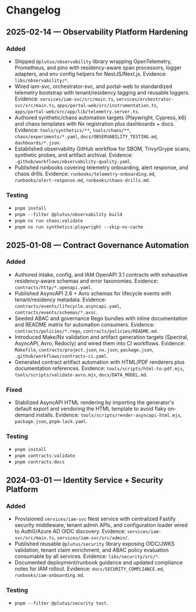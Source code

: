 # Changelog

## 2025-02-14 — Observability Platform Hardening

### Added

- Shipped `@plutus/observability` library wrapping OpenTelemetry, Prometheus, and pino with residency-aware span processors, logger adapters, and env config helpers for NestJS/Next.js. Evidence: `libs/observability/*`.
- Wired iam-svc, orchestrator-svc, and portal-web to standardized telemetry bootstrap with tenant/residency tagging and reusable loggers. Evidence: `services/iam-svc/src/main.ts`, `services/orchestrator-svc/src/main.ts`, `apps/portal-web/src/instrumentation.ts`, `apps/portal-web/src/app/lib/telemetry.server.ts`.
- Authored synthetic/chaos automation targets (Playwright, Cypress, k6) and chaos templates with Nx registration plus dashboards + docs. Evidence: `tools/synthetics/**`, `tools/chaos/**`, `chaos/experiments/*.yaml`, `docs/OBSERVABILITY_TESTING.md`, `dashboards/*.json`.
- Established observability GitHub workflow for SBOM, Trivy/Grype scans, synthetic probes, and artifact archival. Evidence: `.github/workflows/observability-quality.yaml`.
- Published runbooks covering telemetry onboarding, alert response, and chaos drills. Evidence: `runbooks/telemetry-onboarding.md`, `runbooks/alert-response.md`, `runbooks/chaos-drills.md`.

### Testing

- `pnpm install`
- `pnpm --filter @plutus/observability build`
- `pnpm nx run chaos:validate`
- `pnpm nx run synthetics:playwright --skip-nx-cache`

## 2025-01-08 — Contract Governance Automation

### Added

- Authored intake, config, and IAM OpenAPI 3.1 contracts with exhaustive residency-aware schemas and error taxonomies. Evidence: `contracts/http/*.openapi.yaml`.
- Published AsyncAPI 2.6 + Avro schemas for lifecycle events with tenant/residency metadata. Evidence: `contracts/events/lifecycle.asyncapi.yaml`, `contracts/events/schemas/*.avsc`.
- Seeded ABAC and governance Rego bundles with inline documentation and README matrix for automation consumers. Evidence: `contracts/policies/*.rego`, `contracts/policies/README.md`.
- Introduced Make/Nx validation and artifact generation targets (Spectral, AsyncAPI, Avro, Redocly) and wired them into CI workflows. Evidence: `Makefile`, `contracts/project.json`, `nx.json`, `package.json`, `.github/workflows/contracts-ci.yaml`.
- Generated contract artifact automation with HTML/PDF renderers plus documentation references. Evidence: `tools/scripts/html-to-pdf.mjs`, `tools/scripts/validate-avro.mjs`, `docs/DATA_MODEL.md`.

### Fixed

- Stabilized AsyncAPI HTML rendering by importing the generator's default export and vendoring the HTML template to avoid flaky on-demand installs. Evidence: `tools/scripts/render-asyncapi-html.mjs`, `package.json`, `pnpm-lock.yaml`.

### Testing

- `pnpm install`
- `pnpm contracts:validate`
- `pnpm contracts:docs`

## 2024-03-01 — Identity Service + Security Platform

### Added

- Provisioned `services/iam-svc` Nest service with centralized Fastify security middleware, tenant admin APIs, and configuration loader wired to Auth0/Azure AD OIDC discovery. Evidence: `services/iam-svc/src/main.ts`, `services/iam-svc/src/admin/`.
- Published reusable `@plutus/security` library exposing OIDC/JWKS validation, tenant claim enrichment, and ABAC policy evaluation consumable by all services. Evidence: `libs/security/src/*`.
- Documented deployment/runbook guidance and updated compliance notes for IAM rollout. Evidence: `docs/SECURITY_COMPLIANCE.md`, `runbooks/iam-onboarding.md`.

### Testing

- `pnpm --filter @plutus/security test`.
